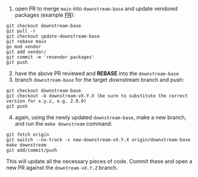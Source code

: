 1. open PR to merge `main` into `downstream-base` and update vendored packages (example [PR](https://github.com/project-koku/koku-metrics-operator/pull/182)):
```
git checkout downstream-base
git pull -r
git checkout update-downstream-base
git rebase main
go mod vendor
git add vendor/
git commit -m 'revendor packages'
git push
```
2. have the above PR reviewed and **REBASE** into the `downstream-base`
3. branch `downstream-base` for the target downstream branch and push:
```
git checkout downstream-base
git checkout -b downstream-vX.Y.X (be sure to substitute the correct version for x.y.z, e.g. 2.0.0)
git push
```
4. again, using the newly updated `downstream-base`, make a new branch, and run the `make downstream` command:
```
git fetch origin
git switch --no-track -c new-downstream-vX.Y.X origin/downstream-base
make downstream
git add/commit/push
```
This will update all the necessary pieces of code. Commit these and open a new PR against the `downtream-vX.Y.Z` branch.
